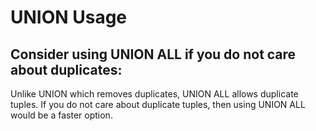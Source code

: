 # UNION Usage

## Consider using UNION ALL if you do not care about duplicates:   
Unlike UNION which removes duplicates, UNION ALL allows duplicate tuples.
If you do not care about duplicate tuples, then using UNION ALL would be
a faster option.
